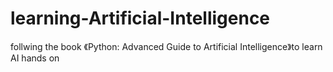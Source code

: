 # learning-Artificial-Intelligence
follwing the book 《Python: Advanced Guide to Artificial Intelligence》to learn AI hands on
